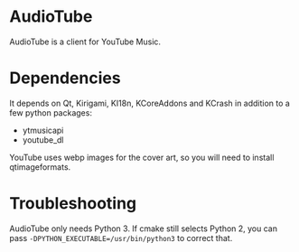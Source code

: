 # AudioTube

AudioTube is a client for YouTube Music.

# Dependencies

It depends on Qt, Kirigami, KI18n, KCoreAddons and KCrash in addition to a few python packages:
 * ytmusicapi
 * youtube_dl

YouTube uses webp images for the cover art, so you will need to install qtimageformats.

# Troubleshooting

AudioTube only needs Python 3. If cmake still selects Python 2, you can pass `-DPYTHON_EXECUTABLE=/usr/bin/python3` to correct that.
